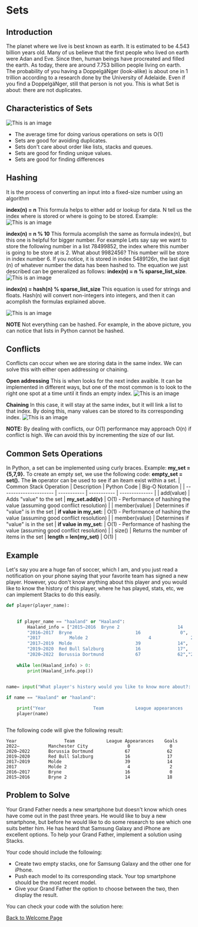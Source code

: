 # Sets

## Introduction
The planet where we live is best known as earth. It is estimated to be 4.543 billion years old. Many of us believe that the first people who lived on earth were Adan and Eve. Since then, human beings have procreated and filled the earth. As today, there are around 7.753 billion people living on earth. The probability of you having a DoppelgäNger (look-alike) is about one in 1 trillion according to a research done by the University of Adelaide. Even if you find a DoppelgäNger, still that person is not you. This is what Set is about: there are not duplicates.
    

  

## Characteristics of Sets
![This is an image](https://github.com/chenmilla/CSE-212-Final/blob/main/images/640px-PolygonsSetIntersection.svg.png)

* The average time for doing various operations on sets is O(1) 
* Sets are good for avoiding duplicates. 
* Sets don't care about order like lists, stacks and queues.
* Sets are good for finding unique values.
* Sets are good for finding differences 

## Hashing 
It is the process of converting an input into a fixed-size number using an algorithm

**index(n) = n**
This formula helps to either add or lookup for data. N tell us the index where is stored or where is going to be stored. Example: 
![This is an image](https://github.com/chenmilla/CSE-212-Final/blob/main/images/index(n)_n.png)

**index(n) = n % 10**
This formula acomplish the same as formula index(n), but this one is helpful for bigger number. For example Lets say say we want to store the following number in a list 78499852, the index where this number is going to be store at is 2. What about 9982456? This number will be store in index number 6. If you notice, it is stored in index 5489126n, the last digit (n) of whatever number the data has been hashed to. The equation we just described can be generalized as follows: **index(n) = n % sparse_list_size**. 
![This is an image](https://github.com/chenmilla/CSE-212-Final/blob/main/images/index(n)_n%2510.png)

**index(n) = hash(n) % sparse_list_size**
This equation is used for strings and floats. Hash(n) will convert non-integers into integers, and then it can acomplish the formulas explained above.

![This is an image](https://github.com/chenmilla/CSE-212-Final/blob/main/images/hash_examples..JPG)

**NOTE** Not everything can be hashed. For example, in the above picture, you can notice that lists in Python cannot be hashed.

## Conflicts
Conflicts can occur when we are storing data in the same index. We can solve this with either open addressing or chaining.

**Open addressing**
This is when looks for the next index avaible. It can be implemented in different ways, but one of the most common is to look to the right one spot at a time until it finds an empty index. 
![This is an image](https://github.com/chenmilla/CSE-212-Final/blob/main/images/open_addressing.png)

**Chaining**
In this case, it will stay at the same index, but it will link a list to that index. By doing this, many values can be stored to its corresponding index. 
![This is an image](https://github.com/chenmilla/CSE-212-Final/blob/main/images/chaining.png)

**NOTE:** By dealing with conflicts, our O(1) performance may approach O(n) if conflict is high. We can avoid this by incrementing the size of our list.   

## Common Sets Operations
In Python, a set can be implemented using curly braces. Example: **my_set = {5,7,9}.** To create an empty set, we use the following code: **empty_set = set().** The **in** operator can be used to see if an iteam exist within a set.
| Common Stack Operation | Description | Python Code | Big-O Notation |
| ---------------------- | ----------- | ----------- | -------------- |
| add(value)	                | 	Adds "value" to the set | **my_set.add(v)** | O(1) - Performance of hashing the value (assuming good conflict resolution) |
| member(value)	 | Determines if "value" is in the set	 | **if value in my_set:** | O(1) - Performance of hashing the value (assuming good conflict resolution) |
| member(value)	 | Determines if "value" is in the set | **if value in my_set:** | O(1) - Performance of hashing the value (assuming good conflict resolution) |
| size()	 | Returns the number of items in the set | **length = len(my_set)** | O(1) |


## Example
Let's say you are a huge fan of soccer, which I am, and you just read a notification on your phone saying that your favorite team has signed a new player. However, you don't know anything about this player and you would like to know the history of this player, where he has played, stats, etc, we can implement Stacks to do this easily.

```python 
def player(player_name):

    
    if player_name == "haaland" or "Haaland":
        Haaland_info = ["2015–2016	Bryne 2	                     14	             18", 
        "2016–2017	Bryne                        16               0", 
        "2017	        Molde 2	                      4               2",
        "2017–2019	Molde                        39              14",
        "2019–2020	Red Bull Salzburg            16              17",
        "2020–2022	Borussia Dortmund            67              62","2022–	        Manchester City	              0	              0"]
    
    while len(Haaland_info) > 0:
        print(Haaland_info.pop())
        

name= input("What player's history would you like to know more about?: ")    

if name == "Haaland" or "haaland":

    print("Year                  Team            League appearances    Goals")
    player(name)



```
The following code will give the following result:
```
Year                  Team            League Appearances    Goals
2022–           Manchester City               0               0
2020–2022       Borussia Dortmund            67              62
2019–2020       Red Bull Salzburg            16              17
2017–2019       Molde                        39              14
2017            Molde 2                       4               2
2016–2017       Bryne                        16               0
2015–2016       Bryne 2                      14              18
```


## Problem to Solve
Your Grand Father needs a new smartphone but doesn't know which ones have come out in the past three years. He would like to buy a new smartphone, but before he would like to do some research to see which one suits better him. He has heard that Samsung Galaxy and iPhone are excellent options. To help your Grand Father, implement a solution using Stacks. 

Your code should include the following:
* Create two empty stacks, one for Samsung Galaxy and the other one for iPhone.
* Push each model to its corresponding stack. Your top smartphone should be the most recent model. 
* Give your Grand Father the option to choose between the two, then display the result.

You can check your code with the solution here:
 
[Back to Welcome Page](0-welcome.md)
